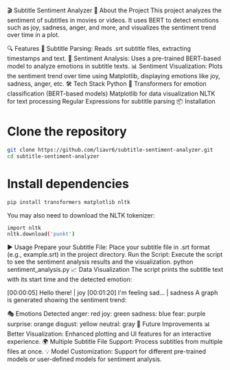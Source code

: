 🎬 Subtitle Sentiment Analyzer
🚀 About the Project
This project analyzes the sentiment of subtitles in movies or videos. It uses BERT to detect emotions such as joy, sadness, anger, and more, and visualizes the sentiment trend over time in a plot.

🔍 Features
🎥 Subtitle Parsing: Reads .srt subtitle files, extracting timestamps and text.
🤖 Sentiment Analysis: Uses a pre-trained BERT-based model to analyze emotions in subtitle texts.
📊 Sentiment Visualization: Plots the sentiment trend over time using Matplotlib, displaying emotions like joy, sadness, anger, etc.
🛠️ Tech Stack
Python 🐍
Transformers for emotion classification (BERT-based models)
Matplotlib for data visualization
NLTK for text processing
Regular Expressions for subtitle parsing
📦 Installation
# Clone the repository
```bash
git clone https://github.com/liavr6/subtitle-sentiment-analyzer.git
cd subtitle-sentiment-analyzer
```
# Install dependencies
```bash
pip install transformers matplotlib nltk
```
You may also need to download the NLTK tokenizer:
```bash
import nltk
nltk.download('punkt')
```
▶️ Usage
Prepare your Subtitle File: Place your subtitle file in .srt format (e.g., example.srt) in the project directory.
Run the Script: Execute the script to see the sentiment analysis results and the visualization.
python sentiment_analysis.py
📈 Data Visualization
The script prints the subtitle text with its start time and the detected emotion:

[00:00:05] Hello there! | joy
[00:01:20] I'm feeling sad... | sadness
A graph is generated showing the sentiment trend:


🎭 Emotions Detected
anger: red
joy: green
sadness: blue
fear: purple
surprise: orange
disgust: yellow
neutral: gray
🔮 Future Improvements
📊 Better Visualization: Enhanced plotting and UI features for an interactive experience.
🌍 Multiple Subtitle File Support: Process subtitles from multiple files at once.
💡 Model Customization: Support for different pre-trained models or user-defined models for sentiment analysis.
